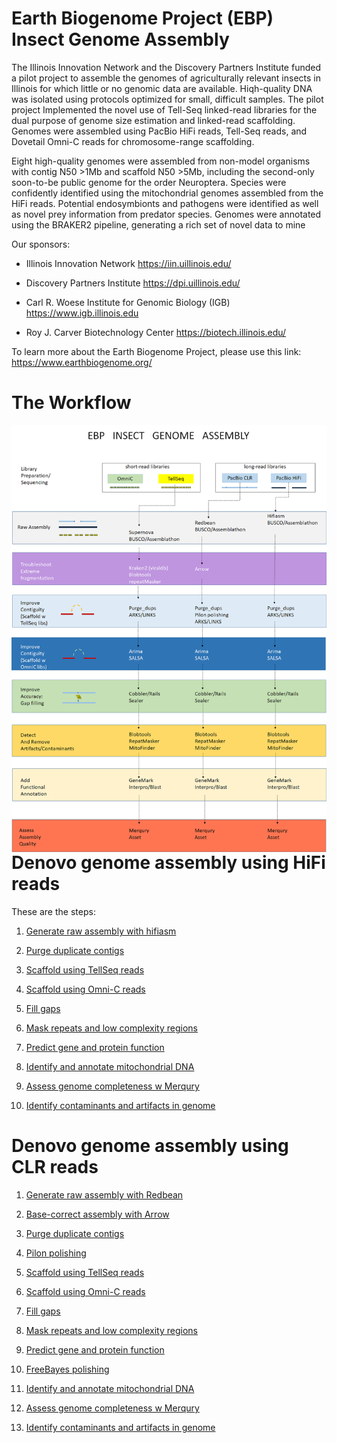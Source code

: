 # Earth Biogenome Project (EBP) Insect Genome Assembly


The Illinois Innovation Network and the Discovery Partners Institute funded a pilot project to assemble the genomes of agriculturally relevant insects in Illinois for which little or no genomic data are available. Hiqh-quality DNA was isolated using protocols optimized for small, difficult samples. The pilot project Implemented the novel use of Tell-Seq linked-read libraries for the dual purpose of genome size estimation and linked-read scaffolding. Genomes were assembled using PacBio HiFi reads, Tell-Seq reads, and Dovetail Omni-C reads for chromosome-range scaffolding. 

Eight high-quality genomes were assembled from non-model organisms with contig N50 >1Mb and scaffold N50 >5Mb, including the second-only soon-to-be public genome for the order Neuroptera. Species were confidently identified using the mitochondrial genomes assembled from the HiFi reads. Potential endosymbionts and pathogens were identified as well as novel prey information from predator species. Genomes were annotated using the BRAKER2 pipeline, generating a rich set of novel data to mine

Our sponsors: 

- Illinois Innovation Network https://iin.uillinois.edu/

- Discovery Partners Institute https://dpi.uillinois.edu/

- Carl R. Woese Institute for Genomic Biology (IGB) https://www.igb.illinois.edu

- Roy J. Carver Biotechnology Center https://biotech.illinois.edu/


To learn more about the Earth Biogenome Project, please use this link: https://www.earthbiogenome.org/


# The Workflow

<p>
<img align="left" src="./docs/EBP_Workflow_1.png" />

</br></br></br>
</p>



# Denovo genome assembly using HiFi reads

These are the steps:


1. [Generate raw assembly with hifiasm](/scripts/Raw_assembly/README.md)

2. [Purge duplicate contigs](/scripts/purge_dups/README.md)

3. [Scaffold using TellSeq reads](/scripts/scaffolding/README.md)

4. [Scaffold using Omni-C reads](/scripts/scaffolding/README.md)

5. [Fill gaps](/scripts/gap_filling_and_masking//README.md)

6. [Mask repeats and low complexity regions](/scripts/gap_filling_and_masking/README.md)

7. [Predict gene and protein function](/scripts/Annotation/README.md)

8. [Identify and annotate mitochondrial DNA](/scripts/mitofinder/README.md)

9. [Assess genome completeness w Merqury](/scripts/Merqury_completeness/README.md)

10. [Identify contaminants and artifacts in genome](/scripts/blobtools_contaminants_detection/README.md)



# Denovo genome assembly using CLR reads

1. [Generate raw assembly with Redbean](/scripts/Raw_assembly//README.md)

2. [Base-correct assembly with Arrow](/scripts/Arrow_polish/README.md)

3. [Purge duplicate contigs](/scripts/purge_dups/README.md)

4. [Pilon polishing](/scripts/pilon_polishing/README.md)

5. [Scaffold using TellSeq reads](/scripts/scaffolding/README.md)

6. [Scaffold using Omni-C reads](/scripts/scaffolding/README.md)

7. [Fill gaps](/scripts/gap_filling_and_masking//README.md)

8. [Mask repeats and low complexity regions](/scripts/gap_filling_and_masking/README.md)

9. [Predict gene and protein function](/scripts/Annotation/README.md)

10. [FreeBayes polishing](/scripts/FreeBayes_polishing/README.md)

11. [Identify and annotate mitochondrial DNA](/scripts/mitofinder/README.md)

12. [Assess genome completeness w Merqury](/scripts/Merqury_completeness/README.md)

13. [Identify contaminants and artifacts in genome](/scripts/blobtools_contaminants_detection/README.md)


